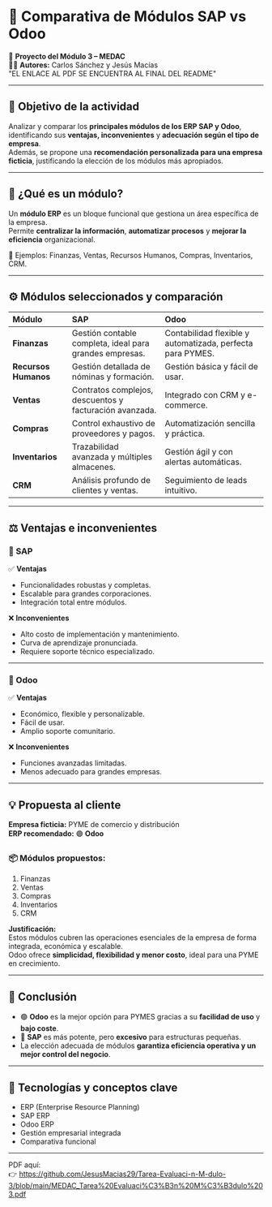 # 💼 Comparativa de Módulos SAP vs Odoo

📘 **Proyecto del Módulo 3 – MEDAC**  
👨‍💻 **Autores:** Carlos Sánchez y Jesús Macías  
"EL ENLACE AL PDF SE ENCUENTRA AL FINAL DEL README"

---

## 🎯 Objetivo de la actividad

Analizar y comparar los **principales módulos de los ERP SAP y Odoo**, identificando sus **ventajas, inconvenientes** y **adecuación según el tipo de empresa**.  
Además, se propone una **recomendación personalizada para una empresa ficticia**, justificando la elección de los módulos más apropiados.

---

## 🧩 ¿Qué es un módulo?

Un **módulo ERP** es un bloque funcional que gestiona un área específica de la empresa.  
Permite **centralizar la información**, **automatizar procesos** y **mejorar la eficiencia** organizacional.

🔹 Ejemplos: Finanzas, Ventas, Recursos Humanos, Compras, Inventarios, CRM.

---

## ⚙️ Módulos seleccionados y comparación

| Módulo | SAP | Odoo |
|:--|:--|:--|
| **Finanzas** | Gestión contable completa, ideal para grandes empresas. | Contabilidad flexible y automatizada, perfecta para PYMES. |
| **Recursos Humanos** | Gestión detallada de nóminas y formación. | Gestión básica y fácil de usar. |
| **Ventas** | Contratos complejos, descuentos y facturación avanzada. | Integrado con CRM y e-commerce. |
| **Compras** | Control exhaustivo de proveedores y pagos. | Automatización sencilla y práctica. |
| **Inventarios** | Trazabilidad avanzada y múltiples almacenes. | Gestión ágil y con alertas automáticas. |
| **CRM** | Análisis profundo de clientes y ventas. | Seguimiento de leads intuitivo. |

---

## ⚖️ Ventajas e inconvenientes

### 🔹 SAP
✅ **Ventajas**
- Funcionalidades robustas y completas.  
- Escalable para grandes corporaciones.  
- Integración total entre módulos.

❌ **Inconvenientes**
- Alto costo de implementación y mantenimiento.  
- Curva de aprendizaje pronunciada.  
- Requiere soporte técnico especializado.

---

### 🔹 Odoo
✅ **Ventajas**
- Económico, flexible y personalizable.  
- Fácil de usar.  
- Amplio soporte comunitario.

❌ **Inconvenientes**
- Funciones avanzadas limitadas.  
- Menos adecuado para grandes empresas.

---

## 💡 Propuesta al cliente

**Empresa ficticia:** PYME de comercio y distribución  
**ERP recomendado:** 🟣 **Odoo**

### 📦 Módulos propuestos:
1. Finanzas  
2. Ventas  
3. Compras  
4. Inventarios  
5. CRM  

**Justificación:**  
Estos módulos cubren las operaciones esenciales de la empresa de forma integrada, económica y escalable.  
Odoo ofrece **simplicidad, flexibilidad y menor costo**, ideal para una PYME en crecimiento.

---

## 🧾 Conclusión

- 🟢 **Odoo** es la mejor opción para PYMES gracias a su **facilidad de uso** y **bajo coste**.  
- 🔵 **SAP** es más potente, pero **excesivo** para estructuras pequeñas.  
- La elección adecuada de módulos **garantiza eficiencia operativa y un mejor control del negocio**.

---

## 🧠 Tecnologías y conceptos clave

- ERP (Enterprise Resource Planning)  
- SAP ERP  
- Odoo ERP  
- Gestión empresarial integrada  
- Comparativa funcional

---

PDF aquí:  
👉 https://github.com/JesusMacias29/Tarea-Evaluaci-n-M-dulo-3/blob/main/MEDAC_Tarea%20Evaluaci%C3%B3n%20M%C3%B3dulo%203.pdf
